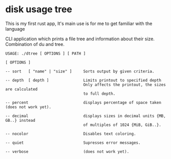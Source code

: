 # disk usage tree 
This is my first rust app, It's main use is for me to get familiar with the language

CLI application which prints a file tree and information about their size. Combination of
du and tree.

```
USAGE: ./dtree [ OPTIONS ] [ PATH ]

[ OPTIONS ]

-- sort   [ "name" | "size" ]     Sorts output by given criteria.

-- depth  [ depth ]               Limits printout to specified depth
                                  Only affects the printout, the sizes are calculated
                                  to full depth.

-- percent                        displays percentage of space taken (does not work yet).

-- decimal                        displays sizes in decimal units {MB, GB..} instead
                                  of multiples of 1024 {MiB, GiB..}.

-- nocolor                        Disables text coloring.

-- quiet                          Supresses error messages.

-- verbose                        (does not work yet).
```
